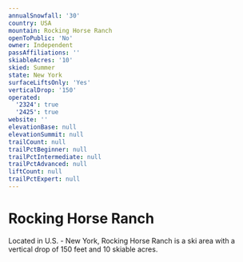 ```yaml
---
annualSnowfall: '30'
country: USA
mountain: Rocking Horse Ranch
openToPublic: 'No'
owner: Independent
passAffiliations: ''
skiableAcres: '10'
skied: Summer
state: New York
surfaceLiftsOnly: 'Yes'
verticalDrop: '150'
operated:
  '2324': true
  '2425': true
website: ''
elevationBase: null
elevationSummit: null
trailCount: null
trailPctBeginner: null
trailPctIntermediate: null
trailPctAdvanced: null
liftCount: null
trailPctExpert: null
---
```



# Rocking Horse Ranch

Located in U.S. - New York, Rocking Horse Ranch is a ski area with a vertical drop of 150 feet and 10 skiable acres.
